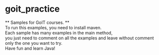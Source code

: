 # goit_practice
** Samples for GoIT courses. ** <br>
To run this examples, you need to install maven. <br>
Each sample has many examples in the main method, <br>
you just need to comment on all the examples and leave without comment only the one you want to try. <br>
Have fun and learn Java!
